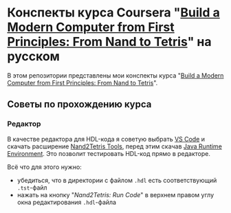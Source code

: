 # Конспекты курса Coursera "[Build a Modern Computer from First Principles: From Nand to Tetris](https://www.coursera.org/learn/build-a-computer/ "Coursera: Build a Modern Computer from First Principles: From Nand to Tetris")" на русском

В этом репозитории представлены мои конспекты курса "[Build a Modern Computer from First Principles: From Nand to Tetris](https://www.coursera.org/learn/build-a-computer/ "Coursera: Build a Modern Computer from First Principles: From Nand to Tetris")".

## Советы по прохождению курса

### Редактор

В качестве редактора для HDL-кода я советую выбрать 
[VS Code](https://code.visualstudio.com/ "Visual Studio Code")
и скачать расширение
[Nand2Tetris Tools](https://marketplace.visualstudio.com/items?itemName=leafvmaple.nand2tetris "\"Nand2Tetris Tools\" by leafvmaple"), 
перед этим скачав 
[Java Runtime Environment](https://www.java.com/ru/download/manual.jsp "Java Runtime Environment"). 
Это позволит тестировать HDL-код прямо в редакторе.

Всё что для этого нужно:

- убедиться, что в директории с файлом `.hdl` есть соответствующий `.tst`-файл
- нажать на кнопку "*Nand2Tetris: Run Code*" в верхнем правом углу окна 
редактирования `.hdl`-файла
